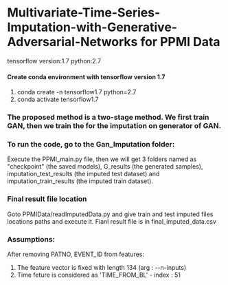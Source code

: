 # Multivariate-Time-Series-Imputation-with-Generative-Adversarial-Networks for PPMI Data
 
 tensorflow version:1.7 python:2.7
 #### Create conda environment with tensorflow version 1.7
 1) conda create -n tensorflow1.7 python=2.7
 2) conda activate tensorflow1.7
 
### The proposed method is a two-stage method. We first train GAN, then we train the for the imputation on generator of GAN.
### To run the code, go to the Gan_Imputation folder:
 Execute the PPMI_main.py file, then we will get 3 folders named as "checkpoint" (the saved models), G_results (the generated samples), imputation_test_results (the imputed test dataset) and imputation_train_results (the imputed train dataset).

### Final result file location
Goto PPMIData/readImputedData.py and give train and test imputed files locations paths and execute it.
Fianl result file is in final_imputed_data.csv

### Assumptions:
After removing PATNO, EVENT_ID from features:
1) The feature vector is fixed with length 134 (arg : --n-inputs)
2) Time feture is considered as 'TIME_FROM_BL' - index : 51
